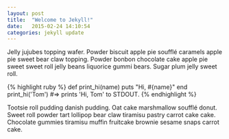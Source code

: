 ```yaml
---
layout: post
title:  "Welcome to Jekyll!"
date:   2015-02-24 14:10:54
categories: jekyll update
---
```

Jelly jujubes topping wafer. Powder biscuit apple pie soufflé caramels apple pie sweet bear claw topping. Powder bonbon chocolate cake apple pie sweet sweet roll jelly beans liquorice gummi bears. Sugar plum jelly sweet roll.

{% highlight ruby %}
def print_hi(name)
  puts "Hi, #{name}"
end
print_hi('Tom')
#=> prints 'Hi, Tom' to STDOUT.
{% endhighlight %}

Tootsie roll pudding danish pudding. Oat cake marshmallow soufflé donut. Sweet roll powder tart lollipop bear claw tiramisu pastry carrot cake cake. Chocolate gummies tiramisu muffin fruitcake brownie sesame snaps carrot cake.